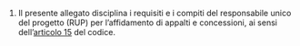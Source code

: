 1. Il presente allegato disciplina i requisiti e i compiti del responsabile unico del progetto (RUP) per l’affidamento di appalti e concessioni, ai sensi dell’[articolo 15](/articolo-15/2) del codice.